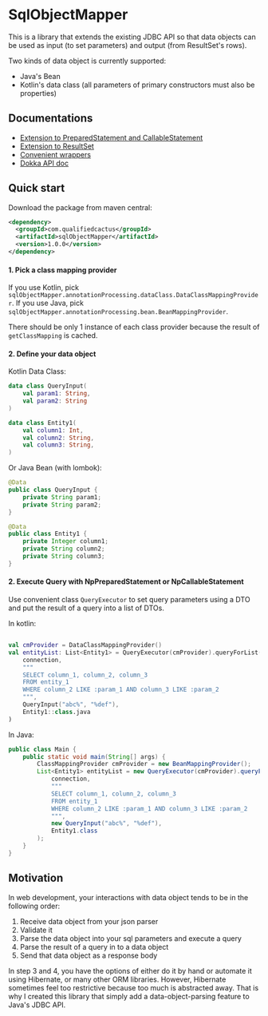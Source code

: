 # SqlObjectMapper

This is a library that extends the existing JDBC API 
so that data objects can be used as input (to set parameters) and output (from ResultSet's rows).

Two kinds of data object is currently supported:
* Java's Bean
* Kotlin's data class (all parameters of primary constructors must also be properties)

## Documentations

* [Extension to PreparedStatement and CallableStatement](documentations/NpStatement.md)
* [Extension to ResultSet](documentations/MappedResultSet.md)
* [Convenient wrappers](documentations/Wrappers.md)
* [Dokka API doc](https://qualified-cactus.github.io/SqlObjectMapper/)


## Quick start

Download the package from maven central:

```xml
<dependency>
  <groupId>com.qualifiedcactus</groupId>
  <artifactId>sqlObjectMapper</artifactId>
  <version>1.0.0</version>
</dependency>
```

#### 1. Pick a class mapping provider

If you use Kotlin, pick `sqlObjectMapper.annotationProcessing.dataClass.DataClassMappingProvider`.
If you use Java, pick `sqlObjectMapper.annotationProcessing.bean.BeanMappingProvider`.

There should be only 1 instance of each class provider because the result of `getClassMapping` is cached.

#### 2. Define your data object

Kotlin Data Class:

```kotlin
data class QueryInput(
    val param1: String,
    val param2: String
)

data class Entity1(
    val column1: Int,
    val column2: String,
    val column3: String,
)
```

Or Java Bean (with lombok):

```java
@Data
public class QueryInput {
    private String param1;
    private String param2;
}

@Data
public class Entity1 {
    private Integer column1;
    private String column2;
    private String column3;
}
```

#### 2. Execute Query with NpPreparedStatement or NpCallableStatement

Use convenient class `QueryExecutor` to set query parameters using a DTO 
and put the result of a query into a list of DTOs.

In kotlin:

```kotlin

val cmProvider = DataClassMappingProvider()
val entityList: List<Entity1> = QueryExecutor(cmProvider).queryForList(
    connection, 
    """
    SELECT column_1, column_2, column_3 
    FROM entity_1 
    WHERE column_2 LIKE :param_1 AND column_3 LIKE :param_2
    """,
    QueryInput("abc%", "%def"),
    Entity1::class.java
)
```

In Java:

```java
public class Main {
    public static void main(String[] args) {
        ClassMappingProvider cmProvider = new BeanMappingProvider();
        List<Entity1> entityList = new QueryExecutor(cmProvider).queryForList(
            connection,
            """
            SELECT column_1, column_2, column_3
            FROM entity_1
            WHERE column_2 LIKE :param_1 AND column_3 LIKE :param_2
            """,
            new QueryInput("abc%", "%def"),
            Entity1.class
        );
    }
}
```




## Motivation

In web development, your interactions with data object tends to be in the following order:

1. Receive data object from your json parser
2. Validate it
3. Parse the data object into your sql parameters and execute a query
4. Parse the result of a query in to a data object
5. Send that data object as a response body

In step 3 and 4, you have the options of either do it by hand or automate it using Hibernate,
or many other ORM libraries. However, Hibernate sometimes feel too restrictive
because too much is abstracted away. That is why I created this library that
simply add a data-object-parsing feature to Java's JDBC API.

